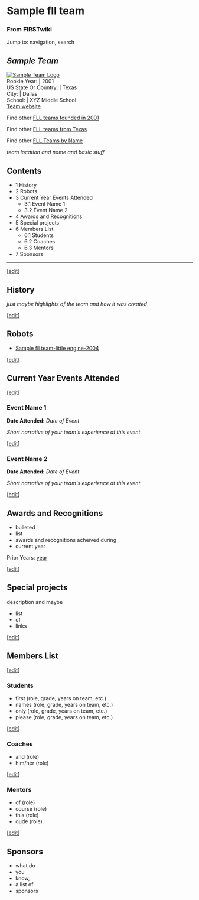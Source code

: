 # Sample fll team

### From FIRSTwiki

Jump to: navigation, search

_Sample Team_  
---  
[![Sample Team
Logo](/media/5/53/SampleFllTeam.JPG)](/index.php/Image:SampleFllTeam.JPG
"Sample Team Logo" )  
Rookie Year: | 2001  
US State Or Country: | Texas  
City: | Dallas  
School: | XYZ Middle School  
[Team website](http://www.teamwebsite.com "http://www.teamwebsite.com" )  
  
Find other [FLL teams founded in
2001](/index.php/Category:FLL_teams_founded_in_2001 "Category:FLL teams
founded in 2001" )

Find other [FLL teams from Texas](/index.php/Category:FLL_teams_from_Texas
"Category:FLL teams from Texas" )

Find other [FLL Teams by Name](/index.php/Category:FLL_teams "Category:FLL
teams" )

  

_team location and name and basic stuff_

## Contents

  * 1 History
  * 2 Robots
  * 3 Current Year Events Attended
    * 3.1 Event Name 1
    * 3.2 Event Name 2
  * 4 Awards and Recognitions
  * 5 Special projects
  * 6 Members List
    * 6.1 Students
    * 6.2 Coaches
    * 6.3 Mentors
  * 7 Sponsors  
---  
  
[[edit](/index.php?title=Sample_fll_team&action=edit&section=1 "Edit section:
History" )]

## History

_just maybe highlights of the team and how it was created_

[[edit](/index.php?title=Sample_fll_team&action=edit&section=2 "Edit section:
Robots" )]

## Robots

  * [Sample fll team-little engine-2004](/index.php/Sample_fll_team-little_engine-2004 "Sample fll team-little engine-2004" )

[[edit](/index.php?title=Sample_fll_team&action=edit&section=3 "Edit section:
Current Year Events Attended" )]

## Current Year Events Attended

[[edit](/index.php?title=Sample_fll_team&action=edit&section=4 "Edit section:
Event Name 1" )]

### Event Name 1

**Date Attended:** _Date of Event_

_Short narrative of your team's experience at this event_

[[edit](/index.php?title=Sample_fll_team&action=edit&section=5 "Edit section:
Event Name 2" )]

### Event Name 2

**Date Attended:** _Date of Event_

_Short narrative of your team's experience at this event_

  

[[edit](/index.php?title=Sample_fll_team&action=edit&section=6 "Edit section:
Awards and Recognitions" )]

## Awards and Recognitions

  * bulleted 
  * list 
  * awards and recognitions acheived during 
  * current year 

Prior Years: [year](/index.php/FIRSTwiki:FLL_yearly_team_page_format
"FIRSTwiki:FLL yearly team page format" )

[[edit](/index.php?title=Sample_fll_team&action=edit&section=7 "Edit section:
Special projects" )]

## Special projects

description and maybe

  * list 
  * of 
  * links 

[[edit](/index.php?title=Sample_fll_team&action=edit&section=8 "Edit section:
Members List" )]

## Members List

[[edit](/index.php?title=Sample_fll_team&action=edit&section=9 "Edit section:
Students" )]

### Students

  * first (role, grade, years on team, etc.) 
  * names (role, grade, years on team, etc.) 
  * only (role, grade, years on team, etc.) 
  * please (role, grade, years on team, etc.) 

[[edit](/index.php?title=Sample_fll_team&action=edit&section=10 "Edit section:
Coaches" )]

### Coaches

  * and (role) 
  * him/her (role) 

[[edit](/index.php?title=Sample_fll_team&action=edit&section=11 "Edit section:
Mentors" )]

### Mentors

  * of (role) 
  * course (role) 
  * this (role) 
  * dude (role) 

[[edit](/index.php?title=Sample_fll_team&action=edit&section=12 "Edit section:
Sponsors" )]

## Sponsors

  * what do 
  * you 
  * know, 
  * a list of 
  * sponsors 

